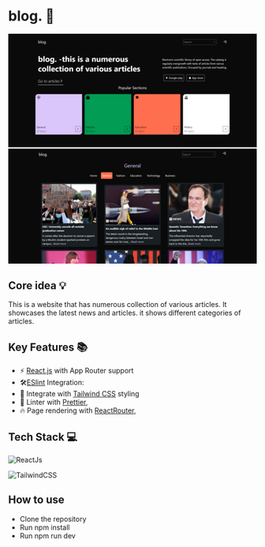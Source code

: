 # blog. 🚀

![image](./blog.png)
![image](./general.png)

## Core idea 💡

This is a website that has numerous collection of various articles. It showcases
the latest news and articles. it shows different categories of articles.

## Key Features 📚

- ⚡ [React.js](https://react.dev/blog/2023/03/16/introducing-react-dev) with App Router support
- 🛠️[ESlint](https://eslintorg.) Integration:
- 💎 Integrate with [Tailwind CSS](https://tailwindcss.com) styling
- 📏 Linter with [Prettier](https://prettier.io/),
- 🔥 Page rendering with [ReactRouter](https://reactrouter.com/en/main),

## Tech Stack 💻

![ReactJs](https://img.shields.io/badge/React%20js-000000?style=for-the-badge&logo=react&logoColor=white)

![TailwindCSS](https://img.shields.io/badge/tailwindcss-000000?style=for-the-badge&logo=tailwindcss&logoColor=white)

## How to use

- Clone the repository
- Run npm install
- Run npm run dev
